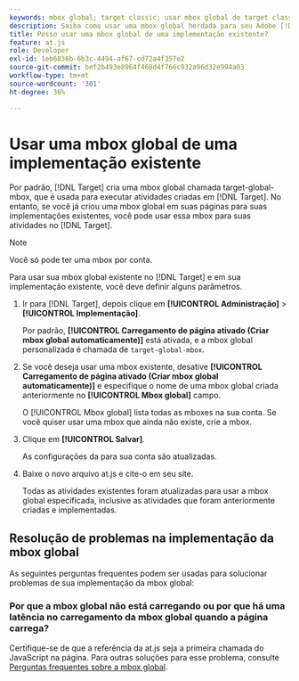 ```yaml
---
keywords: mbox global; target classic; usar mbox global do target classic
description: Saiba como usar uma mbox global herdada para seu Adobe [!DNL Target] atividades caso já tenha criado uma mbox global em suas páginas para as implementações existentes.
title: Posso usar uma mbox global de uma implementação existente?
feature: at.js
role: Developer
exl-id: 1eb6836b-6b3c-4494-af67-cd72a4f357e2
source-git-commit: bef2b493e8964f468d4f766c932a96d32e994a03
workflow-type: tm+mt
source-wordcount: '301'
ht-degree: 36%

---
```


# Usar uma mbox global de uma implementação existente

Por padrão, [!DNL Target] cria uma mbox global chamada target-global-mbox, que é usada para executar atividades criadas em [!DNL Target]. No entanto, se você já criou uma mbox global em suas páginas para suas implementações existentes, você pode usar essa mbox para suas atividades no [!DNL Target].

>[!NOTE]
>
>Você só pode ter uma mbox por conta.

Para usar sua mbox global existente no [!DNL Target] e em sua implementação existente, você deve definir alguns parâmetros.

1. Ir para [!DNL Target], depois clique em **[!UICONTROL Administração]** > **[!UICONTROL Implementação]**.

   Por padrão, **[!UICONTROL Carregamento de página ativado (Criar mbox global automaticamente)]** está ativada, e a mbox global personalizada é chamada de `target-global-mbox`.

1. Se você deseja usar uma mbox existente, desative **[!UICONTROL Carregamento de página ativado (Criar mbox global automaticamente)]** e especifique o nome de uma mbox global criada anteriormente no **[!UICONTROL Mbox global]** campo.

   O [!UICONTROL Mbox global] lista todas as mboxes na sua conta. Se você quiser usar uma mbox que ainda não existe, crie a mbox.

1. Clique em **[!UICONTROL Salvar]**.

   As configurações da para sua conta são atualizadas.

1. Baixe o novo arquivo at.js e cite-o em seu site.

   Todas as atividades existentes foram atualizadas para usar a mbox global especificada, inclusive as atividades que foram anteriormente criadas e implementadas.

## Resolução de problemas na implementação da mbox global

As seguintes perguntas frequentes podem ser usadas para solucionar problemas de sua implementação da mbox global:

### Por que a mbox global não está carregando ou por que há uma latência no carregamento da mbox global quando a página carrega?

Certifique-se de que a referência da at.js seja a primeira chamada do JavaScript na página. Para outras soluções para esse problema, consulte [Perguntas frequentes sobre a mbox global](/help/c-implementing-target/c-implementing-target-for-client-side-web/c-target-atjs-faq/global-mbox-frequently-asked-questions.md).
